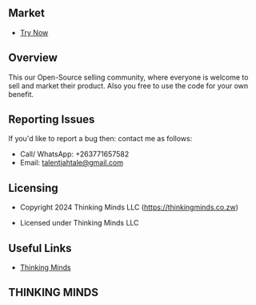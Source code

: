 ## Market

- [Try Now](https://thinkingminds.co.zw/sales)


## Overview
This our Open-Source selling community, where everyone is welcome to sell and market their product. Also you free to use the code for your own benefit.

## Reporting Issues
If you'd like to report a bug then: contact me as follows:

- Call/ WhatsApp: +263771657582
- Email: talentjahtale@gmail.com

## Licensing

- Copyright 2024 Thinking Minds LLC (https://thinkingminds.co.zw)

- Licensed under Thinking Minds LLC

## Useful Links

- [Thinking Minds](https://thinkingminds.co.zw)

##  THINKING MINDS
